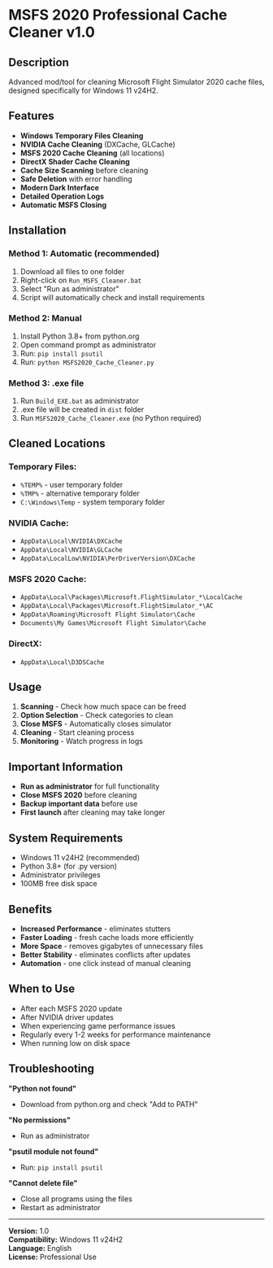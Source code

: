 # MSFS 2020 Professional Cache Cleaner v1.0

## Description
Advanced mod/tool for cleaning Microsoft Flight Simulator 2020 cache files, designed specifically for Windows 11 v24H2.

## Features
- **Windows Temporary Files Cleaning**
- **NVIDIA Cache Cleaning** (DXCache, GLCache)
- **MSFS 2020 Cache Cleaning** (all locations)
- **DirectX Shader Cache Cleaning**
- **Cache Size Scanning** before cleaning
- **Safe Deletion** with error handling
- **Modern Dark Interface**
- **Detailed Operation Logs**
- **Automatic MSFS Closing**

## Installation

### Method 1: Automatic (recommended)
1. Download all files to one folder
2. Right-click on `Run_MSFS_Cleaner.bat`
3. Select "Run as administrator"
4. Script will automatically check and install requirements

### Method 2: Manual
1. Install Python 3.8+ from python.org
2. Open command prompt as administrator
3. Run: `pip install psutil`
4. Run: `python MSFS2020_Cache_Cleaner.py`

### Method 3: .exe file
1. Run `Build_EXE.bat` as administrator
2. .exe file will be created in `dist` folder
3. Run `MSFS2020_Cache_Cleaner.exe` (no Python required)

## Cleaned Locations

### Temporary Files:
- `%TEMP%` - user temporary folder
- `%TMP%` - alternative temporary folder
- `C:\Windows\Temp` - system temporary folder

### NVIDIA Cache:
- `AppData\Local\NVIDIA\DXCache`
- `AppData\Local\NVIDIA\GLCache`
- `AppData\LocalLow\NVIDIA\PerDriverVersion\DXCache`

### MSFS 2020 Cache:
- `AppData\Local\Packages\Microsoft.FlightSimulator_*\LocalCache`
- `AppData\Local\Packages\Microsoft.FlightSimulator_*\AC`
- `AppData\Roaming\Microsoft Flight Simulator\Cache`
- `Documents\My Games\Microsoft Flight Simulator\Cache`

### DirectX:
- `AppData\Local\D3DSCache`

## Usage

1. **Scanning** - Check how much space can be freed
2. **Option Selection** - Check categories to clean
3. **Close MSFS** - Automatically closes simulator
4. **Cleaning** - Start cleaning process
5. **Monitoring** - Watch progress in logs

## Important Information

- **Run as administrator** for full functionality
- **Close MSFS 2020** before cleaning
- **Backup important data** before use
- **First launch** after cleaning may take longer

## System Requirements

- Windows 11 v24H2 (recommended)
- Python 3.8+ (for .py version)
- Administrator privileges
- 100MB free disk space

## Benefits

- **Increased Performance** - eliminates stutters
- **Faster Loading** - fresh cache loads more efficiently
- **More Space** - removes gigabytes of unnecessary files
- **Better Stability** - eliminates conflicts after updates
- **Automation** - one click instead of manual cleaning

## When to Use

- After each MSFS 2020 update
- After NVIDIA driver updates
- When experiencing game performance issues
- Regularly every 1-2 weeks for performance maintenance
- When running low on disk space

## Troubleshooting

**"Python not found"**
- Download from python.org and check "Add to PATH"

**"No permissions"**
- Run as administrator

**"psutil module not found"**
- Run: `pip install psutil`

**"Cannot delete file"**
- Close all programs using the files
- Restart as administrator

---
**Version:** 1.0  
**Compatibility:** Windows 11 v24H2  
**Language:** English  
**License:** Professional Use
